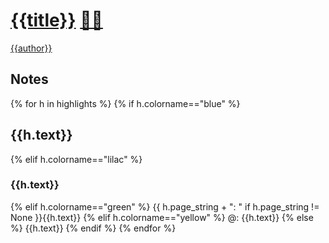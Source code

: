 # [{{title}}](x-devonthink-item://) [🕵️‍♀️](x-devonthink://search?query={{title_encoded}})
[{{author}}](x-devonthink://search?query={{author_encoded}})

## Notes <a name="ibooks_notes_dont_delete"></a>
{% for h in highlights %}
{% if h.colorname=="blue" %}
## {{h.text}}

{% elif h.colorname=="lilac" %}
### {{h.text}}

{% elif h.colorname=="green" %}
{{ h.page_string + ": " if h.page_string != None }}{{h.text}}
{% elif h.colorname=="yellow" %}
@: {{h.text}}
{% else %}
{{h.text}}
{% endif %}
{% endfor %}